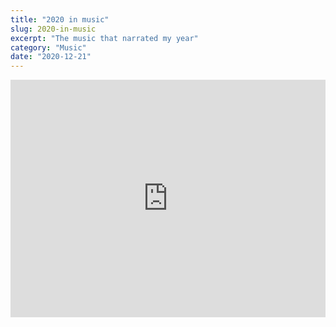 ```yaml
---
title: "2020 in music"
slug: 2020-in-music
excerpt: "The music that narrated my year"
category: "Music"
date: "2020-12-21"
---
```


<iframe src="https://open.spotify.com/embed/playlist/7J6mEsVktt27v2VV85hrMt?theme=0" width="100%" height="380" frameBorder="0" allowtransparency="true" allow="encrypted-media"></iframe>